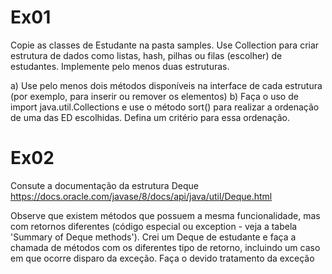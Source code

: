 # Ex01 
Copie as classes de Estudante na pasta samples.
Use Collection para criar estrutura de dados como listas, hash, pilhas ou filas (escolher) de estudantes. Implemente pelo menos duas estruturas.

a) Use pelo menos dois métodos disponíveis na interface de cada estrutura (por exemplo, para inserir ou remover os elementos)
b) Faça o uso de import java.util.Collections e use o método sort() para realizar a ordenação de uma das ED escolhidas. Defina um critério para essa ordenação.

# Ex02
Consute a documentação da estrutura Deque
https://docs.oracle.com/javase/8/docs/api/java/util/Deque.html

Observe que existem métodos que possuem a mesma funcionalidade, mas com retornos diferentes (código especial ou exception - veja a tabela 'Summary of Deque methods'). 
Crei um Deque de estudante e faça a chamada de métodos com os diferentes tipo de retorno, incluindo um caso em que ocorre disparo da exceção. Faça o devido tratamento da exceção
